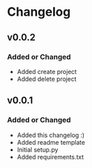 # Changelog

## v0.0.2

### Added or Changed
- Added create project
- Added delete project

## v0.0.1

### Added or Changed
- Added this changelog :)
- Added readme template
- Initial setup.py
- Added requirements.txt